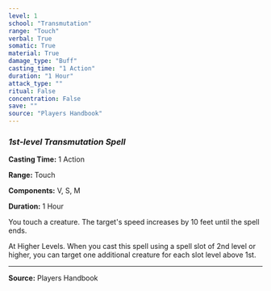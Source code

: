 ```yaml
---
level: 1
school: "Transmutation"
range: "Touch"
verbal: True
somatic: True
material: True
damage_type: "Buff"
casting_time: "1 Action"
duration: "1 Hour"
attack_type: ""
ritual: False
concentration: False
save: ""
source: "Players Handbook"
---
```


### *1st-level Transmutation Spell*

**Casting Time:** 1 Action

**Range:** Touch

**Components:** V, S, M

**Duration:** 1 Hour

You touch a creature. The target's speed increases by 10 feet until the spell ends.
 
 At Higher Levels. When you cast this spell using a spell slot of 2nd level or higher, you can target one additional creature for each slot level above 1st.

---
**Source:** Players Handbook
